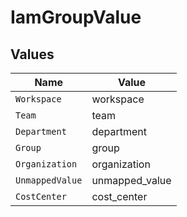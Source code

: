 # IamGroupValue


## Values

| Name            | Value           |
| --------------- | --------------- |
| `Workspace`     | workspace       |
| `Team`          | team            |
| `Department`    | department      |
| `Group`         | group           |
| `Organization`  | organization    |
| `UnmappedValue` | unmapped_value  |
| `CostCenter`    | cost_center     |